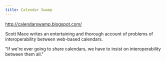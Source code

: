 ```yaml
---
title: Calendar Swamp
---
```

http://calendarswamp.blogspot.com/

Scott Mace writes an entertaining and thorough account of
problems of interoperability between web-based calendars.

"If we're ever going to share calendars, we have to insist on interoperability between them all."

